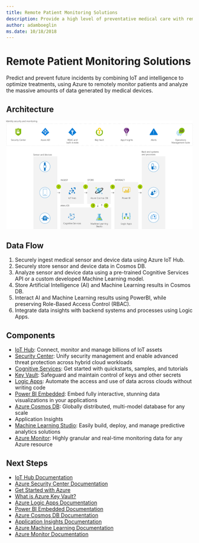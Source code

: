 ```yaml
---
title: Remote Patient Monitoring Solutions 
description: Provide a high level of preventative medical care with remote patient monitoring from Azure. Analyze large amounts of medical data in a secure environment.
author: adamboeglin
ms.date: 10/18/2018
---
```

# Remote Patient Monitoring Solutions 
Predict and prevent future incidents by combining IoT and intelligence to optimize treatments, using Azure to remotely monitor patients and analyze the massive amounts of data generated by medical devices.

## Architecture
<img src="media/remote-patient-monitoring.svg" alt='architecture diagram' />

## Data Flow
1. Securely ingest medical sensor and device data using Azure IoT Hub.
1. Securely store sensor and device data in Cosmos DB.
1. Analyze sensor and device data using a pre-trained Cognitive Services API or a custom developed Machine Learning model.
1. Store Artificial Intelligence (AI) and Machine Learning results in Cosmos DB.
1. Interact AI and Machine Learning results using PowerBI, while preserving Role-Based Access Control (RBAC).
1. Integrate data insights with backend systems and processes using Logic Apps.

## Components
* [IoT Hub](href="http://azure.microsoft.com/services/iot-hub/): Connect, monitor and manage billions of IoT assets
* [Security Center](href="http://azure.microsoft.com/services/security-center/): Unify security management and enable advanced threat protection across hybrid cloud workloads
* [Cognitive Services](href="http://azure.microsoft.com/services/cognitive-services/): Get started with quickstarts, samples, and tutorials
* [Key Vault](href="http://azure.microsoft.com/services/key-vault/): Safeguard and maintain control of keys and other secrets
* [Logic Apps](href="http://azure.microsoft.com/services/logic-apps/): Automate the access and use of data across clouds without writing code
* [Power BI Embedded](href="http://azure.microsoft.com/services/power-bi-embedded/): Embed fully interactive, stunning data visualizations in your applications
* [Azure Cosmos DB](href="http://azure.microsoft.com/services/cosmos-db/): Globally distributed, multi-model database for any scale
* Application Insights
* [Machine Learning Studio](href="http://azure.microsoft.com/services/machine-learning-studio/): Easily build, deploy, and manage predictive analytics solutions
* [Azure Monitor](href="http://azure.microsoft.com/services/monitor/): Highly granular and real-time monitoring data for any Azure resource

## Next Steps
* [IoT Hub Documentation](https://docs.microsoft.com/azure/iot-hub)
* [Azure Security Center Documentation](https://docs.microsoft.com/azure/security-center)
* [Get Started with Azure](https://docs.microsoft.com/azure/#pivot=get-started)
* [What is Azure Key Vault?](https://docs.microsoft.com/azure/key-vault/key-vault-overview)
* [Azure Logic Apps Documentation](https://docs.microsoft.com/azure/logic-apps)
* [Power BI Embedded Documentation](https://docs.microsoft.com/azure/power-bi-embedded)
* [Azure Cosmos DB Documentation](https://docs.microsoft.com/azure/cosmos-db)
* [Application Insights Documentation](https://docs.microsoft.com/azure/application-insights)
* [Azure Machine Learning Documentation](https://docs.microsoft.com/azure/machine-learning)
* [Azure Monitor Documentation](https://docs.microsoft.com/azure/monitoring-and-diagnostics)